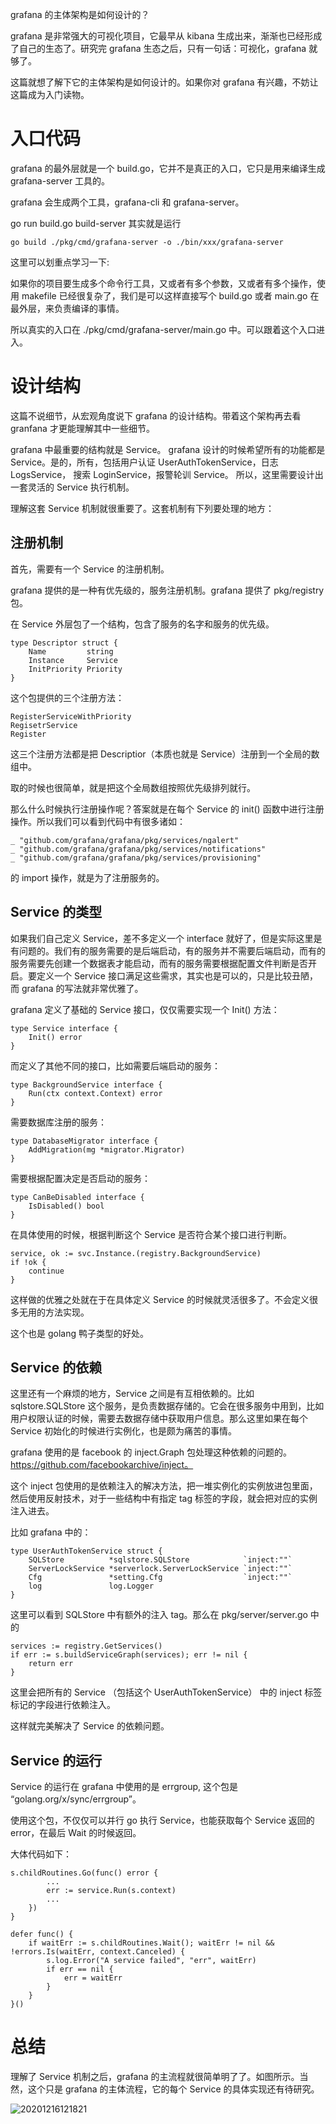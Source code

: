 ​grafana 的主体架构是如何设计的？

grafana 是非常强大的可视化项目，它最早从 kibana 生成出来，渐渐也已经形成了自己的生态了。研究完 grafana 生态之后，只有一句话：可视化，grafana 就够了。

这篇就想了解下它的主体架构是如何设计的。如果你对 grafana 有兴趣，不妨让这篇成为入门读物。

# 入口代码

grafana 的最外层就是一个 build.go，它并不是真正的入口，它只是用来编译生成 grafana-server 工具的。

grafana 会生成两个工具，grafana-cli 和 grafana-server。

go run build.go build-server 其实就是运行

```goalng
go build ./pkg/cmd/grafana-server -o ./bin/xxx/grafana-server
```

这里可以划重点学习一下:

如果你的项目要生成多个命令行工具，又或者有多个参数，又或者有多个操作，使用 makefile 已经很复杂了，我们是可以这样直接写个 build.go 或者 main.go 在最外层，来负责编译的事情。

所以真实的入口在 ./pkg/cmd/grafana-server/main.go 中。可以跟着这个入口进入。

# 设计结构

这篇不说细节，从宏观角度说下 grafana 的设计结构。带着这个架构再去看 granfana 才更能理解其中一些细节。

grafana 中最重要的结构就是 Service。 grafana 设计的时候希望所有的功能都是 Service。是的，所有，包括用户认证 UserAuthTokenService，日志 LogsService， 搜索 LoginService，报警轮训 Service。 所以，这里需要设计出一套灵活的 Service 执行机制。

理解这套 Service 机制就很重要了。这套机制有下列要处理的地方：

## 注册机制

首先，需要有一个 Service 的注册机制。

grafana 提供的是一种有优先级的，服务注册机制。grafana 提供了 pkg/registry 包。

在 Service 外层包了一个结构，包含了服务的名字和服务的优先级。

```golang
type Descriptor struct {
	Name         string
	Instance     Service
	InitPriority Priority
}
```

这个包提供的三个注册方法：

```golang
RegisterServiceWithPriority
RegisetrService
Register
```

这三个注册方法都是把 Descriptior（本质也就是 Service）注册到一个全局的数组中。

取的时候也很简单，就是把这个全局数组按照优先级排列就行。

那么什么时候执行注册操作呢？答案就是在每个 Service 的 init() 函数中进行注册操作。所以我们可以看到代码中有很多诸如：

```golang
_ "github.com/grafana/grafana/pkg/services/ngalert"
_ "github.com/grafana/grafana/pkg/services/notifications"
_ "github.com/grafana/grafana/pkg/services/provisioning"
```

的 import 操作，就是为了注册服务的。

## Service 的类型

如果我们自己定义 Service，差不多定义一个 interface 就好了，但是实际这里是有问题的。我们有的服务需要的是后端启动，有的服务并不需要后端启动，而有的服务需要先创建一个数据表才能启动，而有的服务需要根据配置文件判断是否开启。要定义一个 Service 接口满足这些需求，其实也是可以的，只是比较丑陋，而 grafana 的写法就非常优雅了。

grafana 定义了基础的 Service 接口，仅仅需要实现一个 Init() 方法：

```golang
type Service interface {
	Init() error
}
```

而定义了其他不同的接口，比如需要后端启动的服务：

```golang
type BackgroundService interface {
	Run(ctx context.Context) error
}
```

需要数据库注册的服务：

```golang
type DatabaseMigrator interface {
	AddMigration(mg *migrator.Migrator)
}
```

需要根据配置决定是否启动的服务：

```golang
type CanBeDisabled interface {
	IsDisabled() bool
}
```

在具体使用的时候，根据判断这个 Service 是否符合某个接口进行判断。

```golang
service, ok := svc.Instance.(registry.BackgroundService)
if !ok {
    continue
}
```

这样做的优雅之处就在于在具体定义 Service 的时候就灵活很多了。不会定义很多无用的方法实现。

这个也是 golang 鸭子类型的好处。

## Service 的依赖

这里还有一个麻烦的地方，Service 之间是有互相依赖的。比如 sqlstore.SQLStore 这个服务，是负责数据存储的。它会在很多服务中用到，比如用户权限认证的时候，需要去数据存储中获取用户信息。那么这里如果在每个 Service 初始化的时候进行实例化，也是颇为痛苦的事情。

grafana 使用的是 facebook 的 inject.Graph 包处理这种依赖的问题的。https://github.com/facebookarchive/inject。

这个 inject 包使用的是依赖注入的解决方法，把一堆实例化的实例放进包里面，然后使用反射技术，对于一些结构中有指定 tag 标签的字段，就会把对应的实例注入进去。

比如 grafana 中的：

```golangß
type UserAuthTokenService struct {
	SQLStore          *sqlstore.SQLStore            `inject:""`
	ServerLockService *serverlock.ServerLockService `inject:""`
	Cfg               *setting.Cfg                  `inject:""`
	log               log.Logger
}
```

这里可以看到 SQLStore 中有额外的注入 tag。那么在 pkg/server/server.go 中的

```golang
services := registry.GetServices()
if err := s.buildServiceGraph(services); err != nil {
    return err
}
```

这里会把所有的 Service （包括这个 UserAuthTokenService） 中的 inject 标签标记的字段进行依赖注入。

这样就完美解决了 Service 的依赖问题。

## Service 的运行

Service 的运行在 grafana 中使用的是 errgroup, 这个包是 “golang.org/x/sync/errgroup”。

使用这个包，不仅仅可以并行 go 执行 Service，也能获取每个 Service 返回的 error，在最后 Wait 的时候返回。

大体代码如下：

```golang
s.childRoutines.Go(func() error {
		...
		err := service.Run(s.context)
		...
	})
}

defer func() {
	if waitErr := s.childRoutines.Wait(); waitErr != nil && !errors.Is(waitErr, context.Canceled) {
		s.log.Error("A service failed", "err", waitErr)
		if err == nil {
			err = waitErr
		}
	}
}()
```

# 总结

理解了 Service 机制之后，grafana 的主流程就很简单明了了。如图所示。当然，这个只是 grafana 的主体流程，它的每个 Service 的具体实现还有待研究。

![20201216121821](http://tuchuang.funaio.cn/20201216121821.png)
